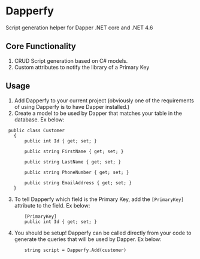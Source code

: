 # Dapperfy
Script generation helper for Dapper .NET core and .NET 4.6

## Core Functionality
1. CRUD Script generation based on C# models.
2. Custom attributes to notify the library of a Primary Key

## Usage
 1. Add Dapperfy to your current project (obviously one of the requirements of using Dapperfy is to have Dapper installed.)
 2. Create a model to be used by Dapper that matches your table in the database. Ex below:
 ```
  public class Customer
    {
        public int Id { get; set; }

        public string FirstName { get; set; }

        public string LastName { get; set; }

        public string PhoneNumber { get; set; }

        public string EmailAddress { get; set; }
    }
 ```
 3. To tell Dapperfy which field is the Primary Key, add the ```[PrimaryKey]``` attribute to the field. Ex below:
 ```
        [PrimaryKey]
        public int Id { get; set; }
 ```
 4. You should be setup! Dapperfy can be called directly from your code to generate the queries that will be used by Dapper. Ex below:
 ```
        string script = Dapperfy.Add(customer)
 ```
